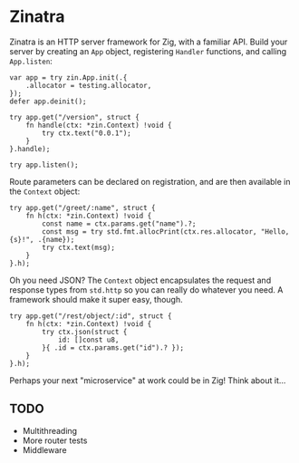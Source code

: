 Zinatra
=======

Zinatra is an HTTP server framework for Zig, with a familiar API. Build your
server by creating an `App` object, registering `Handler` functions, and calling
`App.listen`:

```zig
var app = try zin.App.init(.{
    .allocator = testing.allocator,
});
defer app.deinit();

try app.get("/version", struct {
    fn handle(ctx: *zin.Context) !void {
        try ctx.text("0.0.1");
    }
}.handle);

try app.listen();
```

Route parameters can be declared on registration, and are then available in the
`Context` object:

```zig
try app.get("/greet/:name", struct {
    fn h(ctx: *zin.Context) !void {
        const name = ctx.params.get("name").?;
        const msg = try std.fmt.allocPrint(ctx.res.allocator, "Hello, {s}!", .{name});
        try ctx.text(msg);
    }
}.h);
```

Oh you need JSON? The `Context` object encapsulates the request and response
types from `std.http` so you can really do whatever you need. A framework should
make it super easy, though.

```zig
try app.get("/rest/object/:id", struct {
    fn h(ctx: *zin.Context) !void {
        try ctx.json(struct {
            id: []const u8,
        }{ .id = ctx.params.get("id").? });
    }
}.h);
```

Perhaps your next "microservice" at work could be in Zig! Think about it...

## TODO

* Multithreading
* More router tests
* Middleware
